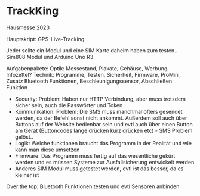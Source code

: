 # TrackKing
Hausmesse 2023

Hauptskript: GPS-Live-Tracking

Jeder sollte ein Modul und eine SIM Karte daheim haben zum testen..
Sim808 Modul und Arduino Uno R3


Aufgabenpakete:
Optik: Messestand, Plakate, Gehäuse, Werbung, Infozettel?
Technik: Programme, Testen, Sicherheit, Firmware, ProMini, Zusatz Bluetooth Funktionen, Beschleunigungssensor, Abschließen Funktion





- Security: Problem: Haben nur HTTP Verbindung, aber muss trotzdem sicher sein, auch die Passwörter und Token
- Kommunikation: Problem: Die SMS muss manchmal öfters gesendet werden, da der Befehl sonst nicht ankommt. Außerdem soll auch über Buttons auf der Website bedienbar sein und evtl auch über einen Button am Gerät (Buttoncodes lange drücken kurz drücken etc) - SMS Problem gelöst..
- Logik: Welche funktionen braucht das Programm in der Realität und wie kann man diese umsetzen
- Firmware: Das Programm muss fertig auf das wesentliche gekürt werden und es müssen Systeme zur Ausfallsicherung entwickelt werden
- Anderes SIM Modul muss getestet werden, evtl ist das besser, da es kleiner ist

Over the top: Bluetooth Funktionen testen und evtl Sensoren anbinden
